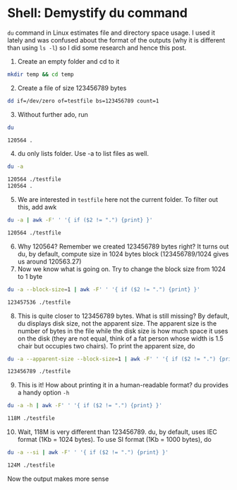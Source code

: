 # Shell: Demystify du command

`du` command in Linux estimates file and directory space usage. I used it lately and was confused about the format of the outputs (why it is different than using `ls -l`) so I did some research and hence this post.

1. Create an empty folder and cd to it

```bash
mkdir temp && cd temp
```

2. Create a file of size 123456789 bytes

```bash
dd if=/dev/zero of=testfile bs=123456789 count=1
```

3. Without further ado, run

```bash
du

120564 .
```

4. du only lists folder. Use -a to list files as well.

```bash
du -a

120564 ./testfile
120564 .
```

5. We are interested in `testfile` here not the current folder. To filter out this, add awk

```bash
du -a | awk -F' ' '{ if ($2 != ".") {print} }'

120564 ./testfile
```

6. Why 120564? Remember we created 123456789 bytes right? It turns out du, by default, compute size in 1024 bytes block (123456789/1024 gives us around 120563.27)
7. Now we know what is going on. Try to change the block size from 1024 to 1 byte

```bash
du -a --block-size=1 | awk -F' ' '{ if ($2 != ".") {print} }'

123457536 ./testfile
```

8. This is quite closer to 123456789 bytes. What is still missing? By default, du displays disk size, not the apparent size. The apparent size is the number of bytes in the file while the disk size is how much space it uses on the disk (they are not equal, think of a fat person whose width is 1.5 chair but occupies two chairs). To print the apparent size, do

```bash
du -a --apparent-size --block-size=1 | awk -F' ' '{ if ($2 != ".") {print} }'

123456789 ./testfile
```

9. This is it! How about printing it in a human-readable format? du provides a handy option `-h`

```bash
du -a -h | awk -F' ' '{ if ($2 != ".") {print} }'

118M ./testfile
```

10. Wait, 118M is very different than 123456789. du, by default, uses IEC format (1Kb = 1024 bytes). To use SI format (1Kb = 1000 bytes), do

```bash
du -a --si | awk -F' ' '{ if ($2 != ".") {print} }'

124M ./testfile
```

Now the output makes more sense
